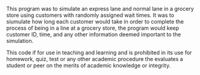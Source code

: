 This program was to simulate an express lane and normal lane in a grocery store using customers with randomly assigned wait times.
It was to siumulate how long each customer would take in order to complete the process of being in a line at a grocery store, the 
program would keep customer ID, time, and any other information deemed important to the simulation.

This code if for use in teaching and learning and is prohibited in its use for homework, quiz, test or any other academic procedure the evaluates a student or peer on the merits of academic knowledge or integrity.
